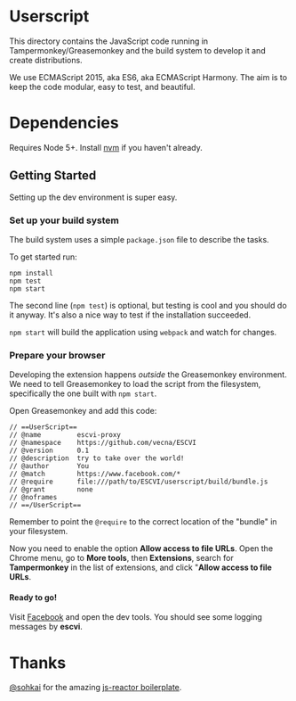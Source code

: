 # Userscript
This directory contains the JavaScript code running in
Tampermonkey/Greasemonkey and the build system to develop it and create
distributions.

We use ECMAScript 2015, aka ES6, aka ECMAScript Harmony. The aim is to keep the
code modular, easy to test, and beautiful.


# Dependencies
Requires Node 5+. Install [nvm](https://github.com/creationix/nvm) if you
haven't already.


## Getting Started
Setting up the dev environment is super easy.


### Set up your build system
The build system uses a simple `package.json` file to describe the tasks.

To get started run:
```
npm install
npm test
npm start
```

The second line (`npm test`) is optional, but testing is cool and you should do
it anyway. It's also a nice way to test if the installation succeeded.

`npm start` will build the application using `webpack` and watch for changes.


### Prepare your browser
Developing the extension happens *outside* the Greasemonkey environment.
We need to tell Greasemonkey to load the script from the filesystem,
specifically the one built with `npm start`.

Open Greasemonkey and add this code:

```
// ==UserScript==
// @name         escvi-proxy
// @namespace    https://github.com/vecna/ESCVI
// @version      0.1
// @description  try to take over the world!
// @author       You
// @match        https://www.facebook.com/*
// @require      file:///path/to/ESCVI/userscript/build/bundle.js
// @grant        none
// @noframes
// ==/UserScript==
```

Remember to point the `@require` to the correct location of the "bundle" in
your filesystem.

Now you need to enable the option **Allow access to file URLs**. Open the
Chrome menu, go to **More tools**, then **Extensions**, search for
**Tampermonkey** in the list of extensions, and click "**Allow access to file URLs**.

#### Ready to go!
Visit [Facebook](https://www.facebook.com/) and open the dev tools. You should
see some logging messages by **escvi**.

# Thanks
[@sohkai](https://github.com/sohkai) for the amazing [js-reactor
boilerplate](https://github.com/bigchaindb/js-reactor).

